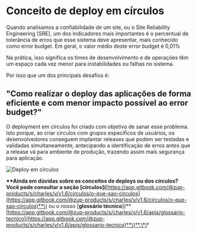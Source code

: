 # Conceito de deploy em círculos

Quando analisamos a confiabilidade de um site, ou o Site Reliability Engineering \(SRE\), um dos indicadores mais importantes é o percentual de tolerância de erros que esse sistema deve apresentar, mais conhecido como error budget. Em geral, o valor médio deste error budget é 0,01%

Na prática, isso significa os times de desenvolvimento e de operações têm um espaço cada vez menor para instabilidades ou falhas no sistema.

Por isso que um dos principais desafios é:

## **"Como realizar o deploy das aplicações de forma eficiente e com menor impacto possível ao error budget?"**

O deployment em círculos foi criado com objetivo de sanar esse problema. Isto porque, ao criar círculos com grupos específicos de usuários, os desenvolvedores conseguem implantar releases que podem ser testadas e validadas simultaneamente, antecipando a identificação de erros antes que a release vá para ambiente de produção, trazendo assim mais segurança para aplicação.

![Deploy em c&#xED;rculos](https://github.com/ZupIT/charlescd/tree/3f920366062d055b4fa05ddbd1bb5b360d9f749f/docs/.gitbook/assets/conceito-de-deploy-em-circulos-2.png)

**\*\*Ainda em dúvidas sobre os conceitos de deploys ou dos círculos? Você pode consultar a seção \[**círculos**\]\(**[https://app.gitbook.com/@zup-products/s/charles/v/v1.6/circulos/o-que-sao-circulos](https://app.gitbook.com/@zup-products/s/charles/v/v1.6/circulos/o-que-sao-circulos)**\) ou o nosso \[**glossário técnico**\]\(**[https://app.gitbook.com/@zup-products/s/charles/v/v1.6/apis/glossario-tecnico](https://app.gitbook.com/@zup-products/s/charles/v/v1.6/apis/glossario-tecnico)**\)**.\*\*

